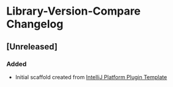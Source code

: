 <!-- Keep a Changelog guide -> https://keepachangelog.com -->

# Library-Version-Compare Changelog

## [Unreleased]
### Added
- Initial scaffold created from [IntelliJ Platform Plugin Template](https://github.com/JetBrains/intellij-platform-plugin-template)
